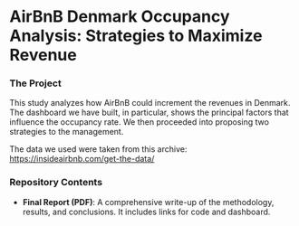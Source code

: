 # AirBnB Denmark Occupancy Analysis: Strategies to Maximize Revenue

### The Project
This study analyzes how AirBnB could increment the revenues in Denmark. The dashboard we have built, in particular, shows the principal factors that influence the occupancy rate. We then proceeded into proposing two strategies to the management.

The data we used were taken from this archive: https://insideairbnb.com/get-the-data/

### Repository Contents
- **Final Report (PDF)**: A comprehensive write-up of the methodology, results, and conclusions. It includes links for code and dashboard.
